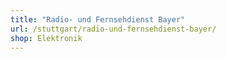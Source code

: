 ```yaml
---
title: "Radio- und Fernsehdienst Bayer"
url: /stuttgart/radio-und-fernsehdienst-bayer/
shop: Elektronik
---
```

